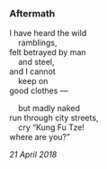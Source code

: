 ### Aftermath

I have heard the wild\
&nbsp;&nbsp;&nbsp;&nbsp;ramblings,\
felt betrayed by man\
&nbsp;&nbsp;&nbsp;&nbsp;and steel,\
and I cannot \
&nbsp;&nbsp;&nbsp;&nbsp;keep on \
good clothes —

&nbsp;&nbsp;&nbsp;&nbsp;but madly naked\
run through city streets,\
&nbsp;&nbsp;&nbsp;&nbsp;cry “Kung Fu Tze!\
where are you?”

*21 April 2018*
